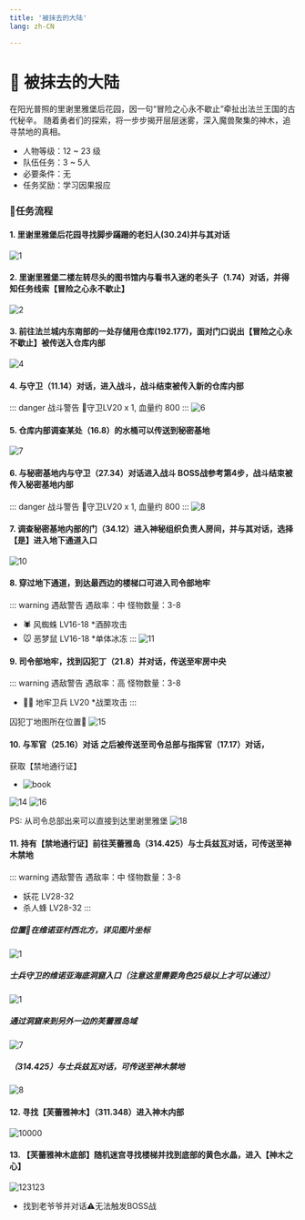```yaml
---
title: '被抹去的大陆'
lang: zh-CN

---
```


<RouterBack />

# 📜 被抹去的大陆

在阳光普照的里谢里雅堡后花园，因一句“冒险之心永不歇止”牵扯出法兰王国的古代秘辛。
随着勇者们的探索，将一步步揭开层层迷雾，深入魔兽聚集的神木，追寻禁地的真相。

- 人物等级：12 ~ 23 级
- 队伍任务：3 ~ 5人
- 必要条件：无
- 任务奖励：学习因果报应

### 📝任务流程

#### 1. 里谢里雅堡后花园寻找脚步蹣跚的老妇人(30.24)并与其对话
![1](https://user-images.githubusercontent.com/78347270/115094976-88725780-9f5a-11eb-8662-3be77e3cf784.png)

#### 2. 里谢里雅堡二楼左转尽头的图书馆内与看书入迷的老头子（1.74）对话，并得知任务线索【冒险之心永不歇止】
![2](https://user-images.githubusercontent.com/78347270/115094960-7b556880-9f5a-11eb-81b0-2e86163c34f5.png)

#### 3. 前往法兰城内东南部的一处存储用仓库(192.177)，面对门口说出【冒险之心永不歇止】被传送入仓库内部
![4](https://user-images.githubusercontent.com/78347270/115095161-26feb880-9f5b-11eb-9b5c-40aaaebd6d86.png)

#### 4. 与守卫（11.14）对话，进入战斗，战斗结束被传入新的仓库内部
::: danger 战斗警告
👹守卫LV20 x 1, 血量约 800
:::
![6](https://user-images.githubusercontent.com/78347270/115095355-f23f3100-9f5b-11eb-942c-11557d687ddd.png)

#### 5. 仓库内部调查某处（16.8）的水桶可以传送到秘密基地
![7](https://user-images.githubusercontent.com/78347270/115095598-cd978900-9f5c-11eb-9bb7-6aa31fc32195.png)

#### 6. 与秘密基地内与守卫（27.34）对话进入战斗 BOSS战参考第4步，战斗结束被传入秘密基地内部
::: danger 战斗警告
👹守卫LV20 x 1, 血量约 800
:::
![8](https://user-images.githubusercontent.com/78347270/115095589-c40e2100-9f5c-11eb-8fa7-68d3a1b85446.png)

#### 7. 调查秘密基地内部的门（34.12）进入神秘组织负责人房间，并与其对话，选择【是】进入地下通道入口
![10](https://user-images.githubusercontent.com/78347270/115095878-da68ac80-9f5d-11eb-88e5-6c2212d15abd.png)

#### 8. 穿过地下通道，到达最西边的楼梯口可进入司令部地牢
::: warning 遇敌警告 遇敌率：中 怪物数量：3-8
- 🕷️ 风蜘蛛 LV16-18 *酒醉攻击
- 🐭 恶梦鼠 LV16-18 *单体冰冻
:::
![11](https://user-images.githubusercontent.com/78347270/115095871-d177db00-9f5d-11eb-8d9c-60219f71be58.png)

#### 9. 司令部地牢，找到囚犯丁（21.8）并对话，传送至牢房中央
::: warning 遇敌警告 遇敌率：高 怪物数量：3-8
- 💂‍♂️ 地牢卫兵 LV20 *战栗攻击
:::

囚犯丁地图所在位置📍 ![15](https://user-images.githubusercontent.com/78347270/115100314-c1b8c080-9f76-11eb-8af1-4c863e51241a.png)


#### 10. 与军官（25.16）对话 之后被传送至司令总部与指挥官（17.17）对话，

获取【禁地通行证】 
- ![book](https://user-images.githubusercontent.com/78347270/115100517-2294c880-9f78-11eb-97c7-657ce9dfc3d0.png)


![14](https://user-images.githubusercontent.com/78347270/115100442-9edadc00-9f77-11eb-8d23-66039c80326e.png)
![16](https://user-images.githubusercontent.com/78347270/115100344-f75da980-9f76-11eb-85d0-1bfbfe2272a2.png)

PS: 从司令总部出来可以直接到达里谢里雅堡
![18](https://user-images.githubusercontent.com/78347270/115100617-b9618500-9f78-11eb-998b-081225560e8a.png)


#### 11. 持有【禁地通行证】前往芙蕾雅岛（314.425）与士兵兹瓦对话，可传送至神木禁地

::: warning 遇敌警告 遇敌率：中 怪物数量：3-8
-  妖花 LV28-32 
-  杀人蜂 LV28-32
:::

##### 位置📍在维诺亚村西北方，详见图片坐标

![1](https://user-images.githubusercontent.com/78347270/115236453-5af1fd80-a156-11eb-8181-8e14b191fa9e.png)

##### 士兵守卫的维诺亚海底洞窟入口（注意这里需要角色25级以上才可以通过）
![1](https://user-images.githubusercontent.com/78347270/115383114-6b66ae80-a210-11eb-9f01-274e46b9cecb.png)

##### 通过洞窟来到另外一边的芙蕾雅岛域
![7](https://user-images.githubusercontent.com/78347270/115383126-6dc90880-a210-11eb-8fbe-841a8b927c06.png)

##### （314.425）与士兵兹瓦对话，可传送至神木禁地
![8](https://user-images.githubusercontent.com/78347270/115383197-80dbd880-a210-11eb-8398-569faeb1bfa2.png)


#### 12. 寻找【芙蕾雅神木】（311.348）进入神木内部

![10000](https://user-images.githubusercontent.com/78347270/115401245-28630600-a225-11eb-9b14-c254630e6074.png)

#### 13. 【芙蕾雅神木底部】随机迷宫寻找楼梯并找到底部的黄色水晶，进入【神木之心】

![123123](https://user-images.githubusercontent.com/78347270/115401912-e25a7200-a225-11eb-993e-319562b4d08e.png)

- 找到老爷爷并对话⚠️无法触发BOSS战
